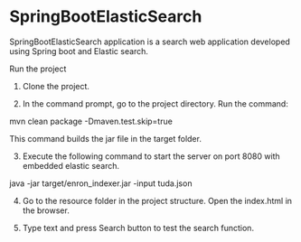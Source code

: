 # SpringBootElasticSearch

SpringBootElasticSearch application is a search web application developed using Spring boot and Elastic search.

Run the project

1. Clone the project.

2. In the command prompt, go to the project directory. Run the command:

mvn clean package -Dmaven.test.skip=true

This command builds the jar file in the target folder.

3. Execute the following command to start the server on port 8080 with embedded elastic search.

java -jar target/enron_indexer.jar -input tuda.json

4. Go to the resource folder in the project structure. Open the index.html in the browser.

5. Type text and press Search button to test the search function.


